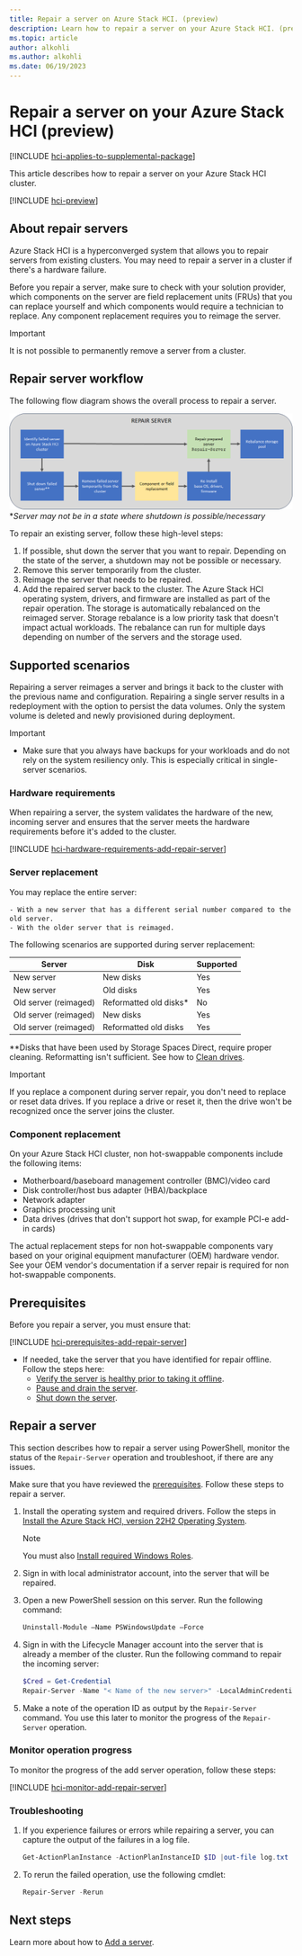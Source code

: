 ```yaml
---
title: Repair a server on Azure Stack HCI. (preview)
description: Learn how to repair a server on your Azure Stack HCI. (preview)
ms.topic: article
author: alkohli
ms.author: alkohli
ms.date: 06/19/2023
---
```


# Repair a server on your Azure Stack HCI (preview)

[!INCLUDE [hci-applies-to-supplemental-package](../../includes/hci-applies-to-supplemental-package.md)]

This article describes how to repair a server on your Azure Stack HCI cluster.

[!INCLUDE [hci-preview](../../includes/hci-preview.md)]

## About repair servers

Azure Stack HCI is a hyperconverged system that allows you to repair servers from existing clusters. You may need to repair a server in a cluster if there's a hardware failure. 

Before you repair a server, make sure to check with your solution provider, which components on the server are field replacement units (FRUs) that you can replace yourself and which components would require a technician to replace. Any component replacement requires you to reimage the server.

> [!IMPORTANT]
> It is not possible to permanently remove a server from a cluster.


## Repair server workflow

The following flow diagram shows the overall process to repair a server.

![Diagram illustrating the repair server process](./media/repair-server/repair-server-workflow-1.png)
\**Server may not be in a state where shutdown is possible/necessary*

To repair an existing server, follow these high-level steps:

1. If possible, shut down the server that you want to repair. Depending on the state of the server, a shutdown may not be possible or necessary.
1. Remove this server temporarily from the cluster.
1. Reimage the server that needs to be repaired. 
1. Add the repaired server back to the cluster. The Azure Stack HCI operating system, drivers, and firmware are installed as part of the repair operation. The storage is automatically rebalanced on the reimaged server. Storage rebalance is a low priority task that doesn't impact actual workloads. The rebalance can run for multiple days depending on number of the servers and the storage used.


## Supported scenarios

Repairing a server reimages a server and brings it back to the cluster with the previous name and configuration. Repairing a single server results in a redeployment with the option to persist the data volumes. Only the system volume is deleted and newly provisioned during deployment.

> [!IMPORTANT]
> - Make sure that you always have backups for your workloads and do not rely on the system resiliency only. This is especially critical in single-server scenarios.


### Hardware requirements

When repairing a server, the system validates the hardware of the new, incoming server and ensures that the server meets the hardware requirements before it's added to the cluster.

[!INCLUDE [hci-hardware-requirements-add-repair-server](../../includes/hci-hardware-requirements-add-repair-server.md)]

### Server replacement

You may replace the entire server:

    - With a new server that has a different serial number compared to the old server. 
    - With the older server that is reimaged.

The following scenarios are supported during server replacement:

| **Server** | **Disk**                             | **Supported** |
|-------------------------- |-----------------------|-----------|
| New server                | New disks             |Yes        |
| New server                | Old disks             |Yes        |
| Old server (reimaged)     | Reformatted old disks*|No         |
| Old server (reimaged)     | New disks             |Yes        |
| Old server (reimaged)     | Reformatted old disks |Yes        |

**Disks that have been used by Storage Spaces Direct, require proper cleaning. Reformatting isn't sufficient. See how to [Clean drives](/windows-server/storage/storage-spaces/deploy-storage-spaces-direct#step-31-clean-drives).

> [!IMPORTANT]
> If you replace a component during server repair, you don't need to replace or reset data drives. If you replace a drive or reset it, then the drive won't be recognized once the server joins the cluster.

### Component replacement

On your Azure Stack HCI cluster, non hot-swappable components include the following items:

- Motherboard/baseboard management controller (BMC)/video card
- Disk controller/host bus adapter (HBA)/backplace
- Network adapter
- Graphics processing unit
- Data drives (drives that don't support hot swap, for example PCI-e add-in cards)

The actual replacement steps for non hot-swappable components vary based on your original equipment manufacturer (OEM) hardware vendor. See your OEM vendor's documentation if a server repair is required for non hot-swappable components.

## Prerequisites

Before you repair a server, you must ensure that:

[!INCLUDE [hci-prerequisites-add-repair-server](../../includes/hci-prerequisites-add-repair-server.md)]

- If needed, take the server that you have identified for repair offline. Follow the steps here:
    - [Verify the server is healthy prior to taking it offline](maintain-servers.md#verify-its-safe-to-take-the-server-offline-1).
    - [Pause and drain the server](maintain-servers.md#pause-and-drain-the-server-1).
    - [Shut down the server](maintain-servers.md#shut-down-the-server-1).

## Repair a server

This section describes how to repair a server using PowerShell, monitor the status of the `Repair-Server` operation and troubleshoot, if there are any issues.

Make sure that you have reviewed the [prerequisites](#prerequisites). Follow these steps to repair a server.

1. Install the operating system and required drivers. Follow the steps in [Install the Azure Stack HCI, version 22H2 Operating System](../deploy/deployment-tool-install-os.md).

    > [!NOTE]
    > You must also [Install required Windows Roles](../deploy/deployment-tool-install-os.md#install-required-windows-roles).

1. Sign in with local administrator account, into the server that will be repaired.

1. Open a new PowerShell session on this server. Run the following command:

    ```powershell
    Uninstall-Module –Name PSWindowsUpdate –Force
    ```

1. Sign in with the Lifecycle Manager account into the server that is already a member of the cluster. Run the following command to repair the incoming server:

    ```powershell
    $Cred = Get-Credential 
    Repair-Server -Name "< Name of the new server>" -LocalAdminCredential $Cred
    ```

1. Make a note of the operation ID as output by the `Repair-Server` command. You use this later to monitor the progress of the `Repair-Server` operation.

### Monitor operation progress

To monitor the progress of the add server operation, follow these steps:

[!INCLUDE [hci-monitor-add-repair-server](../../includes/hci-monitor-add-repair-server.md)]

### Troubleshooting

1. If you experience failures or errors while repairing a server, you can capture the output of the failures in a log file.

    ```powershell
    Get-ActionPlanInstance -ActionPlanInstanceID $ID |out-file log.txt
    ```

1. To rerun the failed operation, use the following cmdlet:

    ```powershell
    Repair-Server -Rerun
    ```


## Next steps

Learn more about how to [Add a server](./add-server.md).
